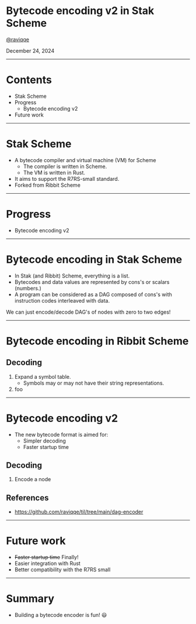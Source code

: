 # Bytecode encoding v2 in Stak Scheme

[@raviqqe](https://github.com/raviqqe)

December 24, 2024

---

# Contents

- Stak Scheme
- Progress
  - Bytecode encoding v2
- Future work

---

# Stak Scheme

- A bytecode compiler and virtual machine (VM) for Scheme
  - The compiler is written in Scheme.
  - The VM is written in Rust.
- It aims to support the R7RS-small standard.
- Forked from Ribbit Scheme

---

# Progress

- Bytecode encoding v2

---

# Bytecode encoding in Stak Scheme

- In Stak (and Ribbit) Scheme, everything is a list.
- Bytecodes and data values are represented by cons's or scalars (numbers.)
- A program can be considered as a DAG composed of cons's with instruction codes interleaved with data.

We can just encode/decode DAG's of nodes with zero to two edges!

---

# Bytecode encoding in Ribbit Scheme

## Decoding

1. Expand a symbol table.
   - Symbols may or may not have their string representations.
1. foo

---

# Bytecode encoding v2

- The new bytecode format is aimed for:
  - Simpler decoding
  - Faster startup time

## Decoding

1. Encode a node

## References

- https://github.com/raviqqe/til/tree/main/dag-encoder

---

# Future work

- ~~Faster startup time~~ Finally!
- Easier integration with Rust
- Better compatibility with the R7RS small

---

# Summary

- Building a bytecode encoder is fun! 😃
